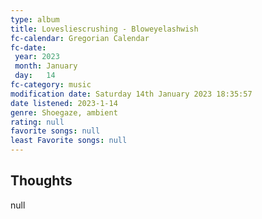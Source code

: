 ```yaml
---
type: album 
title: Lovesliescrushing - Bloweyelashwish
fc-calendar: Gregorian Calendar
fc-date: 
 year: 2023
 month: January
 day:   14
fc-category: music
modification date: Saturday 14th January 2023 18:35:57
date listened: 2023-1-14 
genre: Shoegaze, ambient 
rating: null
favorite songs: null
least Favorite songs: null
---
```

## Thoughts

null